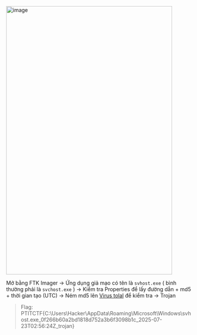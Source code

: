 <img width="447" height="723" alt="image" src="https://github.com/user-attachments/assets/6ab1684a-ec27-4fcc-a477-80906550c2a0" />  

Mở bằng FTK Imager -> Ứng dụng giả mạo có tên là `svhost.exe` ( bình thường phải là `svchost.exe` ) -> Kiểm tra Properties để lấy đường dẫn + md5 + thời gian tạo (UTC) -> Ném md5 lên [Virus tolal](https://www.virustotal.com/gui/home/upload) để kiểm tra -> Trojan  

> Flag: PTITCTF{C:\Users\Hacker\AppData\Roaming\Microsoft\Windows\svhost.exe_0f266b60a2bd1818d752a3b6f3098b1c_2025-07-23T02:56:24Z_trojan}
